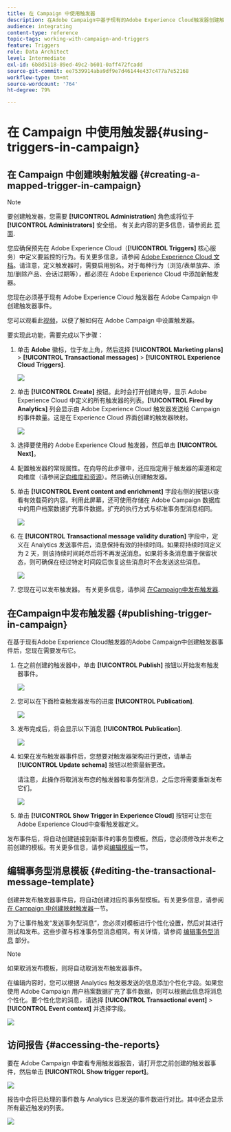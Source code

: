 ```yaml
---
title: 在 Campaign 中使用触发器
description: 在Adobe Campaign中基于现有的Adobe Experience Cloud触发器创建触发器事件。
audience: integrating
content-type: reference
topic-tags: working-with-campaign-and-triggers
feature: Triggers
role: Data Architect
level: Intermediate
exl-id: 6b8d5118-89ed-49c2-b601-0aff472fcadd
source-git-commit: ee7539914aba9df9e7d46144e437c477a7e52168
workflow-type: tm+mt
source-wordcount: '764'
ht-degree: 79%

---
```


# 在 Campaign 中使用触发器{#using-triggers-in-campaign}

## 在 Campaign 中创建映射触发器 {#creating-a-mapped-trigger-in-campaign}

>[!NOTE]
>
>要创建触发器，您需要 **[!UICONTROL Administration]** 角色或将位于 **[!UICONTROL Administrators]** 安全组。 有关此内容的更多信息，请参阅此 [页面](../../administration/using/list-of-roles.md).

您应确保预先在 Adobe Experience Cloud（**[!UICONTROL Triggers]** 核心服务）中定义要监控的行为。有关更多信息，请参阅 [Adobe Experience Cloud 文档](https://experienceleague.adobe.com/docs/core-services/interface/activation/triggers.html)。请注意，定义触发器时，需要启用别名。对于每种行为（浏览/表单放弃、添加/删除产品、会话过期等），都必须在 Adobe Experience Cloud 中添加新触发器。

您现在必须基于现有 Adobe Experience Cloud 触发器在 Adobe Campaign 中创建触发器事件。

您可以观看此[视频](https://helpx.adobe.com/cn/marketing-cloud/how-to/email-marketing.html#step-two)，以便了解如何在 Adobe Campaign 中设置触发器。

要实现此功能，需要完成以下步骤：

1. 单击 **Adobe** 徽标，位于左上角，然后选择 **[!UICONTROL Marketing plans]** > **[!UICONTROL Transactional messages]** > **[!UICONTROL Experience Cloud Triggers]**.

   ![](assets/remarketing_1.png)

1. 单击 **[!UICONTROL Create]** 按钮。此时会打开创建向导，显示 Adobe Experience Cloud 中定义的所有触发器的列表。**[!UICONTROL Fired by Analytics]** 列会显示由 Adobe Experience Cloud 触发器发送给 Campaign 的事件数量。这是在 Experience Cloud 界面创建的触发器映射。

   ![](assets/remarketing_2.png)

1. 选择要使用的 Adobe Experience Cloud 触发器，然后单击 **[!UICONTROL Next]**。
1. 配置触发器的常规属性。在向导的此步骤中，还应指定用于触发器的渠道和定向维度（请参阅[定向维度和资源](../../automating/using/query.md#targeting-dimensions-and-resources)）。然后确认创建触发器。
1. 单击 **[!UICONTROL Event content and enrichment]** 字段右侧的按钮以查看有效载荷的内容。利用此屏幕，还可使用存储在 Adobe Campaign 数据库中的用户档案数据扩充事件数据。扩充的执行方式与标准事务型消息相同。

   ![](assets/remarketing_3.png)

1. 在 **[!UICONTROL Transactional message validity duration]** 字段中，定义在 Analytics 发送事件后，消息保持有效的持续时间。如果将持续时间定义为 2 天，则该持续时间耗尽后将不再发送消息。如果将多条消息置于保留状态，则可确保在经过特定时间段后恢复这些消息时不会发送这些消息。

   ![](assets/remarketing_4.png)

1. 您现在可以发布触发器。 有关更多信息，请参阅 [在Campaign中发布触发器](../../integrating/using/using-triggers-in-campaign.md#publishing-trigger-in-campaign).

## 在Campaign中发布触发器 {#publishing-trigger-in-campaign}

在基于现有Adobe Experience Cloud触发器的Adobe Campaign中创建触发器事件后，您现在需要发布它。

1. 在之前创建的触发器中，单击 **[!UICONTROL Publish]** 按钮以开始发布触发器事件。

   ![](assets/trigger_publish_1.png)

1. 您可以在下面检查触发器发布的进度 **[!UICONTROL Publication]**.

   ![](assets/trigger_publish_2.png)

1. 发布完成后，将会显示以下消息 **[!UICONTROL Publication]**.

   ![](assets/trigger_publish_3.png)

1. 如果在发布触发器事件后，您想要对触发器架构进行更改，请单击 **[!UICONTROL Update schema]** 按钮以检索最新更改。

   请注意，此操作将取消发布您的触发器和事务型消息，之后您将需要重新发布它们。

   ![](assets/trigger_publish_4.png)

1. 单击 **[!UICONTROL Show Trigger in Experience Cloud]** 按钮可让您在Adobe Experience Cloud中查看触发器定义。

发布事件后，将自动创建链接到新事件的事务型模板。然后，您必须修改并发布之前创建的模板。有关更多信息，请参阅[编辑模板](../../start/using/marketing-activity-templates.md)一节。

## 编辑事务型消息模板 {#editing-the-transactional-message-template}

创建并发布触发器事件后，将自动创建对应的事务型模板。有关更多信息，请参阅[在 Campaign 中创建映射触发器](#creating-a-mapped-trigger-in-campaign)一节。

为了让事件触发“发送事务型消息”，您必须对模板进行个性化设置，然后对其进行测试和发布。这些步骤与标准事务型消息相同。有关详情，请参阅 [编辑事务型消息](../../channels/using/editing-transactional-message.md) 部分。

>[!NOTE]
>
>如果取消发布模板，则将自动取消发布触发器事件。

在编辑内容时，您可以根据 Analytics 触发器发送的信息添加个性化字段。如果您使用 Adobe Campaign 用户档案数据扩充了事件数据，则可以根据此信息将消息个性化。要个性化您的消息，请选择 **[!UICONTROL Transactional event]** > **[!UICONTROL Event context]** 并选择字段。

![](assets/remarketing_8.png)

## 访问报告 {#accessing-the-reports}

要在 Adobe Campaign 中查看专用触发器报告，请打开您之前创建的触发器事件，然后单击 **[!UICONTROL Show trigger report]**。

![](assets/remarketing_9.png)

报告中会将已处理的事件数与 Analytics 已发送的事件数进行对比。其中还会显示所有最近触发的列表。

![](assets/trigger_uc_browse_14.png)
